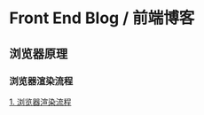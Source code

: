 # Front End Blog / 前端博客
## 浏览器原理
### 浏览器渲染流程 
[1. 浏览器渲染流程](https://github.com/buyixiaojiang/Frontend_Blog/issues/2)
